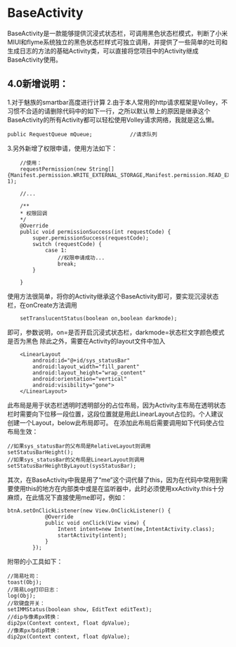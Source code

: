 # BaseActivity
BaseActivity是一款能够提供沉浸式状态栏，可调用黑色状态栏模式，判断了小米MIUI和flyme系统独立的黑色状态栏样式可独立调用，并提供了一些简单的吐司和生成日志的方法的基础Activity类，可以直接将您项目中的Activity继成BaseActivity使用。

## 4.0新增说明：
1.对于魅族的smartbar高度进行计算
2.由于本人常用的http请求框架是Volley，不习惯不合适的请删除代码中的如下一行，之所以默认带上的原因是继承这个BaseActivity的所有Activity都可以轻松使用Volley请求网络，我就是这么懒。
```
public RequestQueue mQueue;            //请求队列
```
3.另外新增了权限申请，使用方法如下：
```
    //使用：
    requestPermission(new String[]{Manifest.permission.WRITE_EXTERNAL_STORAGE,Manifest.permission.READ_EXTERNAL_STORAGE}, 1);

    //...

    /**
    * 权限回调
    */
    @Override
    public void permissionSuccess(int requestCode) {
        super.permissionSuccess(requestCode);
        switch (requestCode) {
            case 1:
                //权限申请成功...
                break;
        }

    }
```

使用方法很简单，将你的Activity继承这个BaseActivity即可，要实现沉浸状态栏，在onCreate方法调用
```
    setTranslucentStatus(boolean on,boolean darkmode);
```
即可，参数说明，on=是否开启沉浸式状态栏，darkmode=状态栏文字颜色模式是否为黑色
除此之外，需要在Activity的layout文件中加入
```
    <LinearLayout
        android:id="@+id/sys_statusBar"
        android:layout_width="fill_parent"
        android:layout_height="wrap_content"
        android:orientation="vertical"
        android:visibility="gone">
    </LinearLayout>
```
此布局是用于状态栏透明时透明部分的占位布局，因为Activity主布局在透明状态栏时需要向下位移一段位置，这段位置就是用此LinearLayout占位的。个人建议创建一个Layout，below此布局即可。
在添加此布局后需要调用如下代码使占位布局生效：
```
//如果sys_statusBar的父布局是RelativeLayout则调用
setStatusBarHeight();
//如果sys_statusBar的父布局是LinearLayout则调用
setStatusBarHeightByLayout(sysStatusBar);
```
其次，在BaseActivity中我是用了“me”这个词代替了this，因为在代码中常用到需要使用this的地方在内部类中或是在监听器中，此时必须使用xxActivity.this十分麻烦，在此情况下直接使用me即可，例如：
```
btnA.setOnClickListener(new View.OnClickListener() {
            @Override
            public void onClick(View view) {
                Intent intent=new Intent(me,IntentActivity.class);
                startActivity(intent);
            }
        });
```
附带的小工具如下：
```
//简易吐司：
toast(Obj);
//简易Log打印日志：
log(Obj);
//软键盘开关：
setIMMStatus(boolean show, EditText editText);
//dip与像素px转换：
dip2px(Context context, float dpValue);
//像素px与dip转换：
dip2px(Context context, float dpValue);
```
